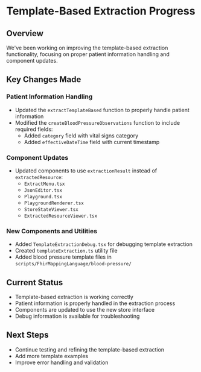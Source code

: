 # Template-Based Extraction Progress

## Overview
We've been working on improving the template-based extraction functionality, focusing on proper patient information handling and component updates.

## Key Changes Made

### Patient Information Handling
- Updated the `extractTemplateBased` function to properly handle patient information
- Modified the `createBloodPressureObservations` function to include required fields:
  - Added `category` field with vital signs category
  - Added `effectiveDateTime` field with current timestamp

### Component Updates
- Updated components to use `extractionResult` instead of `extractedResource`:
  - `ExtractMenu.tsx`
  - `JsonEditor.tsx`
  - `Playground.tsx`
  - `PlaygroundRenderer.tsx`
  - `StoreStateViewer.tsx`
  - `ExtractedResourceViewer.tsx`

### New Components and Utilities
- Added `TemplateExtractionDebug.tsx` for debugging template extraction
- Created `templateExtraction.ts` utility file
- Added blood pressure template files in `scripts/FhirMappingLanguage/blood-pressure/`

## Current Status
- Template-based extraction is working correctly
- Patient information is properly handled in the extraction process
- Components are updated to use the new store interface
- Debug information is available for troubleshooting

## Next Steps
- Continue testing and refining the template-based extraction
- Add more template examples
- Improve error handling and validation 
